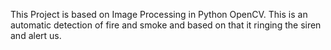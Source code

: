 This Project is based on Image Processing in Python OpenCV. 
This is an automatic detection of fire and smoke and based on that it ringing the siren and alert us.
